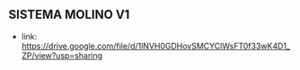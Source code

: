 ## SISTEMA MOLINO V1
 - link: https://drive.google.com/file/d/1lNVH0GDHovSMCYClWsFT0f33wK4D1_ZP/view?usp=sharing
